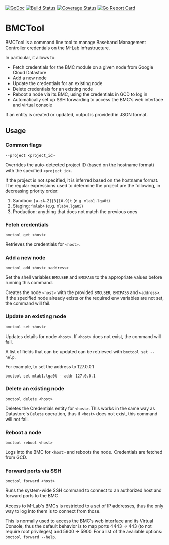 [![GoDoc](https://godoc.org/github.com/m-lab/bmctool?status.svg)](https://godoc.org/github.com/m-lab/bmctool) [![Build Status](https://travis-ci.org/m-lab/bmctool.svg?branch=master)](https://travis-ci.org/m-lab/bmctool) [![Coverage Status](https://coveralls.io/repos/github/m-lab/bmctool/badge.svg?branch=master)](https://coveralls.io/github/m-lab/bmctool?branch=master) [![Go Report Card](https://goreportcard.com/badge/github.com/m-lab/bmctool)](https://goreportcard.com/report/github.com/m-lab/bmctool)

# BMCTool
BMCTool is a command line tool to manage Baseband Management Controller credentials on the M-Lab infrastructure.

In particular, it allows to:

* Fetch credentials for the BMC module on a given node from Google Cloud Datastore
* Add a new node
* Update the credentials for an existing node
* Delete credentials for an existing node
* Reboot a node via its BMC, using the credentials in GCD to log in
* Automatically set up SSH forwarding to access the BMC's web interface and virtual console

If an entity is created or updated, output is provided in JSON format.

## Usage

### Common flags

```--project <project_id>```

Overrides the auto-detected project ID (based on the hostname format) with the specified `<project_id>`.

If the project is not specified, it is inferred based on the hostname format. The regular expressions used to determine the project are the following, in decreasing priority order:

1. Sandbox: `[a-zA-Z]{3}[0-9]t` (e.g. `mlab1.lga0t`)
2. Staging: `^mlab4` (e.g. `mlab4.lga05`)
3. Production: anything that does not match the previous ones


### Fetch credentials

```bmctool get <host>```

Retrieves the credentials for `<host>`.

### Add a new node

```bmctool add <host> <address>```

Set the shell variables `BMCUSER` and `BMCPASS` to the appropriate values before running this command.

Creates the node `<host>` with the provided `BMCUSER`, `BMCPASS` and `<address>`. If the specified node already exists or the required env variables are not set, the command will fail.

### Update an existing node

```bmctool set <host>```

Updates details for node `<host>`. If `<host>` does not exist, the command will fail.

A list of fields that can be updated can be retrieved with `bmctool set --help`.

For example, to set the address to 127.0.0.1

```bmctool set mlab1.lga0t --addr 127.0.0.1```


### Delete an existing node

```bmctool delete <host>```

Deletes the Credentials entity for `<host>`. This works in the same way as Datastore's `Delete` operation, thus if `<host>` does not exist, this command will not fail.

### Reboot a node

```bmctool reboot <host>```

Logs into the BMC for `<host>` and reboots the node. Credentials are fetched from GCD.

### Forward ports via SSH

```bmctool forward <host>```

Runs the system-wide SSH command to connect to an authorized host and forward ports to the BMC.

Access to M-Lab's BMCs is restricted to a set of IP addresses, thus the only way to log into them is to connect from those.

This is normally used to access the BMC's web interface and its Virtual Console, thus the default behavior is to map ports 4443 -> 443 (to not require root privileges) and 5900 -> 5900. For a list of the available options:  `bmctool forward --help`.
